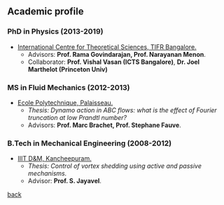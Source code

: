 ## [](#header-2)Academic profile
### [](#header-3) PhD in Physics (2013-2019)
* [International Centre for Theoretical Sciences, TIFR Bangalore.](http://www.icts.res.in)
	- Advisors: **Prof. Rama Govindarajan, Prof. Narayanan Menon**.
    - Collaborator: **Prof. Vishal Vasan (ICTS Bangalore)**, **Dr. Joel Marthelot (Princeton Univ)**

### [](#header-3) MS in Fluid Mechanics (2012-2013)
* [Ecole Polytechnique, Palaisseau.](https://www.polytechnique.edu)
	- _Thesis: Dynamo action in ABC flows: what is the effect of Fourier truncation at low Prandtl number?_
    - Advisors: **Prof. Marc Brachet, Prof. Stephane Fauve**.
    
### [](#header-3) B.Tech in Mechanical Engineering (2008-2012)
* [IIIT D&M, Kancheepuram.](http://iiitdm.ac.in)
	- _Thesis: Control of vortex shedding using active and passive mechanisms._
    - Advisor: **Prof. S. Jayavel**.

[back](./)
